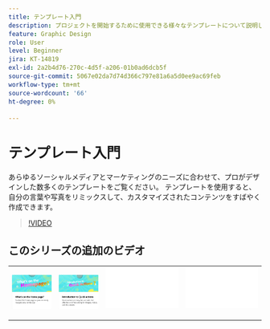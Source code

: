 ```yaml
---
title: テンプレート入門
description: プロジェクトを開始するために使用できる様々なテンプレートについて説明します
feature: Graphic Design
role: User
level: Beginner
jira: KT-14819
exl-id: 2a2b4d76-270c-4d5f-a206-01b0ad6dcb5f
source-git-commit: 5067e02da7d74d366c797e81a6a5d0ee9ac69feb
workflow-type: tm+mt
source-wordcount: '66'
ht-degree: 0%

---
```


# テンプレート入門

あらゆるソーシャルメディアとマーケティングのニーズに合わせて、プロがデザインした数多くのテンプレートをご覧ください。 テンプレートを使用すると、自分の言葉や写真をリミックスして、カスタマイズされたコンテンツをすばやく作成できます。

>[!VIDEO](https://video.tv.adobe.com/v/3426927?quality=12&learn=on&hidetitle=true)

## このシリーズの追加のビデオ

<table style="table-layout:fixed">
<tr>
 <td>
      <a href="get-started.md">
         <img alt="ホームページの内容" src="assets/home-page.png" />
      </a>
 </td>
 <td>
      <a href="quick-actions.md">
         <img alt="クイックアクションの概要" src="assets/quick-actions.png" />
      </a>
 </td>
 <td>
      <img alt="スペーサー" src="../assets/Whitespacer.png" />
      <div>
      <br>
   </td>
    <td>
      <img alt="スペーサー" src="../assets/Whitespacer.png" />
      <div>
      <br>
   </td>
</tr>
</table>
